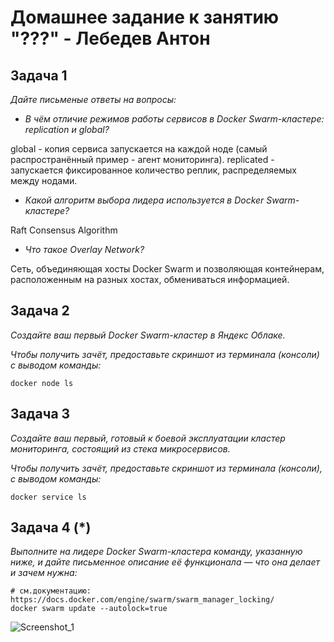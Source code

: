 # Домашнее задание к занятию "???" - Лебедев Антон

## Задача 1

*Дайте письменые ответы на вопросы:*

- *В чём отличие режимов работы сервисов в Docker Swarm-кластере: replication и global?*

global - копия сервиса запускается на каждой ноде (самый распространённый пример - агент мониторинга).
replicated - запускается фиксированное количество реплик, распределяемых между нодами.

- *Какой алгоритм выбора лидера используется в Docker Swarm-кластере?*

 Raft Consensus Algorithm
  
- *Что такое Overlay Network?*

Сеть, объединяющая хосты Docker Swarm и позволяющая контейнерам, расположенным на разных хостах, обмениваться информацией.

## Задача 2

*Создайте ваш первый Docker Swarm-кластер в Яндекс Облаке.*

*Чтобы получить зачёт, предоставьте скриншот из терминала (консоли) с выводом команды:*
```
docker node ls
```

## Задача 3

*Создайте ваш первый, готовый к боевой эксплуатации кластер мониторинга, состоящий из стека микросервисов.*

*Чтобы получить зачёт, предоставьте скриншот из терминала (консоли), с выводом команды:*
```
docker service ls
```

## Задача 4 (*)

*Выполните на лидере Docker Swarm-кластера команду, указанную ниже, и дайте письменное описание её функционала — что она делает и зачем нужна:*
```
# см.документацию: https://docs.docker.com/engine/swarm/swarm_manager_locking/
docker swarm update --autolock=true
```



![Screenshot_1](https://github.com/Lebedun/HomeWork-Blank/blob/??-??/img/Screenshot_1.jpg)

